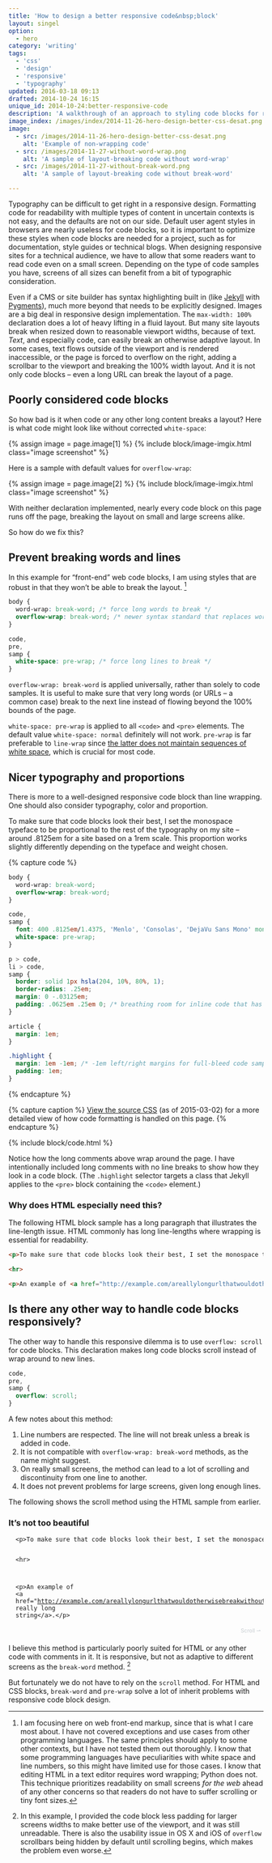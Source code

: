 ```yaml
---
title: 'How to design a better responsive code&nbsp;block'
layout: singel
option:
  - hero
category: 'writing'
tags:
  - 'css'
  - 'design'
  - 'responsive'
  - 'typography'
updated: 2016-03-18 09:13
drafted: 2014-10-24 16:15
unique_id: 2014-10-24:better-responsive-code
description: 'A walkthrough of an approach to styling code blocks for responsive websites and technical documentation.'
image_index: /images/index/2014-11-26-hero-design-better-css-desat.png
image:
  - src: /images/2014-11-26-hero-design-better-css-desat.png
    alt: 'Example of non-wrapping code'
  - src: /images/2014-11-27-without-word-wrap.png
    alt: 'A sample of layout-breaking code without word-wrap'
  - src: /images/2014-11-27-without-break-word.png
    alt: 'A sample of layout-breaking code without break-word'

---
```


Typography can be difficult to get right in a responsive design. Formatting code for readability with multiple types of content in uncertain contexts is not easy, and the defaults are not on our side. Default user agent styles in browsers are nearly useless for code blocks, so it is important to optimize these styles when code blocks are needed for a project, such as for documentation, style guides or technical blogs. When designing responsive sites for a technical audience, we have to allow that some readers want to read code even on a small screen. Depending on the type of code samples you have, screens of all sizes can benefit from a bit of typographic consideration.

Even if a CMS or site builder has syntax highlighting built in (like [Jekyll](http://jekyllrb.com) with [Pygments](http://pygments.org/)), much more beyond that needs to be explicitly designed. Images are a big deal in responsive design implementation. The `max-width: 100%` declaration does a lot of heavy lifting in a fluid layout. But many site layouts break when resized down to reasonable viewport widths, because of text. *Text*, and especially code, can easily break an otherwise adaptive layout. In some cases, text flows outside of the viewport and is rendered inaccessible, or the page is forced to overflow on the right, adding a scrollbar to the viewport and breaking the 100% width layout. And it is not only code blocks – even a long URL can break the layout of a page.

## Poorly considered code blocks

So how bad is it when code or any other long content breaks a layout? Here is what code might look like without corrected `white-space`:

{% assign image = page.image[1] %}
{% include block/image-imgix.html class="image screenshot" %}

Here is a sample with default values for `overflow-wrap`:

{% assign image = page.image[2] %}
{% include block/image-imgix.html class="image screenshot" %}

With neither declaration implemented, nearly every code block on this page runs off the page, breaking the layout on small and large screens alike.

So how do we fix this?

## Prevent breaking words and lines

In this example for “front-end” web code blocks, I am using styles that are robust in that they won’t be able to break the layout. [^1]

```css
body {
  word-wrap: break-word; /* force long words to break */
  overflow-wrap: break-word; /* newer syntax standard that replaces word-wrap */
}

code,
pre,
samp {
  white-space: pre-wrap; /* force long lines to break */
}
```

`overflow-wrap: break-word` is applied universally, rather than solely to code samples. It is useful to make sure that very long words (or URLs – a common case) break to the next line instead of flowing beyond the 100% bounds of the page.

`white-space: pre-wrap` is applied to all `<code>` and `<pre>` elements. The default value `white-space: normal` definitely will not work. `pre-wrap` is far preferable to `line-wrap` since [the latter does not maintain sequences of white space](https://developer.mozilla.org/en-US/docs/Web/CSS/white-space), which is crucial for most code.

## Nicer typography and proportions

There is more to a well-designed responsive code block than line wrapping. One should also consider typography, color and proportion.

To make sure that code blocks look their best, I set the monospace typeface to be proportional to the rest of the typography on my site – around .8125em for a site based on a 1rem scale. This proportion works slightly differently depending on the typeface and weight chosen.

{% capture code %}
```css
body {
  word-wrap: break-word;
  overflow-wrap: break-word;
}

code,
samp {
  font: 400 .8125em/1.4375, 'Menlo', 'Consolas', 'DejaVu Sans Mono' monospace;
  white-space: pre-wrap;
}

p > code,
li > code,
samp {
  border: solid 1px hsla(204, 10%, 80%, 1);
  border-radius: .25em;
  margin: 0 -.03125em;
  padding: .0625em .25em 0; /* breathing room for inline code that has a different background or an outline */
}

article {
  margin: 1em;
}

.highlight {
  margin: 1em -1em; /* -1em left/right margins for full-bleed code samples */
  padding: 1em;
}
```
{% endcapture %}

{% capture caption %}
[View the source CSS](https://github.com/opattison/olivermakes/blob/53efd647ca65d7ad271db2a6e33555f118d8d44f/main.scss#L227) (as of 2015-03-02) for a more detailed view of how code formatting is handled on this page.
{% endcapture %}

{% include block/code.html %}

Notice how the long comments above wrap around the page. I have intentionally included long comments with no line breaks to show how they look in a code block. (The `.highlight` selector targets a class that Jekyll applies to the `<pre>` block containing the `<code>` element.)

### Why does HTML especially need this?

The following HTML block sample has a long paragraph that illustrates the line-length issue. HTML commonly has long line-lengths where wrapping is essential for readability.

```html
<p>To make sure that code blocks look their best, I set the monospace typeface to be proportional to the rest of the typography on my site – around .8125em for a site based on a 1rem scale. This proportion works slightly differently depending on the typeface and weight chosen.</p>

<hr>

<p>An example of <a href="http://example.com/areallylongurlthatwouldotherwisebreakwithoutbreakword">a really long string</a>.</p>
```

## Is there any other way to handle code blocks responsively?

The other way to handle this responsive dilemma is to use `overflow: scroll` for code blocks. This declaration makes long code blocks scroll instead of wrap around to new lines.

```css
code,
pre,
samp {
  overflow: scroll;
}
```

A few notes about this method:

1. Line numbers are respected. The line will not break unless a break is added in code.
2. It is not compatible with `overflow-wrap: break-word` methods, as the name might suggest.
3. On really small screens, the method can lead to a lot of scrolling and discontinuity from one line to another.
4. It does not prevent problems for large screens, given long enough lines.

The following shows the scroll method using the HTML sample from earlier.

### It’s not too beautiful

<div class="highlighter-rouge" style="position: relative;">
<pre class="highlight" style=" overflow: scroll; padding-bottom: 1.5em; padding-left: 1em; padding-right: 1em;"><code class="language-html" data-lang="html" style="word-wrap: normal; overflow-wrap: normal; white-space: pre"><span class="nt">&lt;p&gt;</span>To make sure that code blocks look their best, I set the monospace typeface to be proportional to the rest of the typography on my site – around .8125em for a site based on a 1rem scale. This proportion works slightly differently depending on the typeface and weight chosen.<span class="nt">&lt;/p&gt;</span>

<span class="nt">&lt;hr&gt;</span>

<span class="nt">&lt;p&gt;</span>An example of <span class="nt">&lt;a</span> <span class="na">href=</span><span class="s">&quot;http://example.com/areallylongurlthatwouldotherwisebreakwithoutbreakword&quot;</span><span class="nt">&gt;</span>a really long string<span class="nt">&lt;/a&gt;</span>.<span class="nt">&lt;/p&gt;</span></code></pre>
<div style="color: hsla(204, 10%, 80%, 1); font-size: .75em; font-weight: 400; padding: .5em; position: absolute; bottom: 0; right: 0;">Scroll ⇀</div>
</div>

I believe this method is particularly poorly suited for HTML or any other code with comments in it. It is responsive, but not as adaptive to different screens as the `break-word` method. [^2]

But fortunately we do not have to rely on the `scroll` method. For HTML and CSS blocks, `break-word` and `pre-wrap` solve a lot of inherit problems with responsive code block design.

[^1]: I am focusing here on web front-end markup, since that is what I care most about. I have not covered exceptions and use cases from other programming languages. The same principles should apply to some other contexts, but I have not tested them out thoroughly. I know that some programming languages have peculiarities with white space and line numbers, so this might have limited use for those cases. I know that editing HTML in a text editor requires word wrapping; Python does not. This technique prioritizes readability on small screens *for the web* ahead of any other concerns so that readers do not have to suffer scrolling or tiny font sizes.
[^2]: In this example, I provided the code block less padding for larger screens widths to make better use of the viewport, and it was still unreadable. There is also the usability issue in OS X and iOS of `overflow` scrollbars being hidden by default until scrolling begins, which makes the problem even worse.
